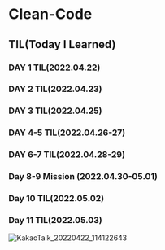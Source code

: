 ﻿# Clean-Code
 
## TIL(Today I Learned) 


### DAY 1 TIL(2022.04.22)
### DAY 2 TIL(2022.04.23)
### DAY 3 TIL(2022.04.25)
### DAY 4-5 TIL(2022.04.26-27)
### DAY 6-7 TIL(2022.04.28-29)
### Day 8-9 Mission (2022.04.30-05.01)
### Day 10 TIL(2022.05.02)
### Day 11 TIL(2022.05.03)

![KakaoTalk_20220422_114122643](https://user-images.githubusercontent.com/79802132/164700230-9d35beac-05e8-4131-ae31-22206a0dd522.png)

